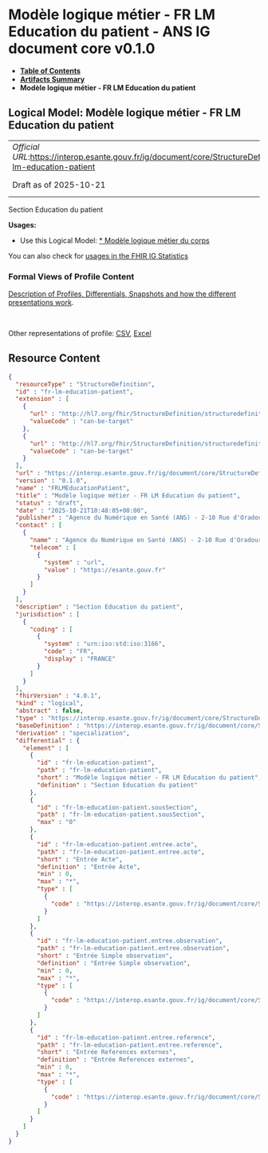 # Modèle logique métier - FR LM Education du patient - ANS IG document core v0.1.0

* [**Table of Contents**](toc.md)
* [**Artifacts Summary**](artifacts.md)
* **Modèle logique métier - FR LM Education du patient**

## Logical Model: Modèle logique métier - FR LM Education du patient 

| | |
| :--- | :--- |
| *Official URL*:https://interop.esante.gouv.fr/ig/document/core/StructureDefinition/fr-lm-education-patient | *Version*:0.1.0 |
| Draft as of 2025-10-21 | *Computable Name*:FRLMEducationPatient |

 
Section Education du patient 

**Usages:**

* Use this Logical Model: [* Modèle logique métier du corps](StructureDefinition-fr-lm-corps-document.md)

You can also check for [usages in the FHIR IG Statistics](https://packages2.fhir.org/xig/ans.document.fr.core|current/StructureDefinition/fr-lm-education-patient)

### Formal Views of Profile Content

 [Description of Profiles, Differentials, Snapshots and how the different presentations work](http://build.fhir.org/ig/FHIR/ig-guidance/readingIgs.html#structure-definitions). 

 

Other representations of profile: [CSV](StructureDefinition-fr-lm-education-patient.csv), [Excel](StructureDefinition-fr-lm-education-patient.xlsx) 



## Resource Content

```json
{
  "resourceType" : "StructureDefinition",
  "id" : "fr-lm-education-patient",
  "extension" : [
    {
      "url" : "http://hl7.org/fhir/StructureDefinition/structuredefinition-type-characteristics",
      "valueCode" : "can-be-target"
    },
    {
      "url" : "http://hl7.org/fhir/StructureDefinition/structuredefinition-type-characteristics",
      "valueCode" : "can-be-target"
    }
  ],
  "url" : "https://interop.esante.gouv.fr/ig/document/core/StructureDefinition/fr-lm-education-patient",
  "version" : "0.1.0",
  "name" : "FRLMEducationPatient",
  "title" : "Modèle logique métier - FR LM Education du patient",
  "status" : "draft",
  "date" : "2025-10-21T10:48:05+00:00",
  "publisher" : "Agence du Numérique en Santé (ANS) - 2-10 Rue d'Oradour-sur-Glane, 75015 Paris",
  "contact" : [
    {
      "name" : "Agence du Numérique en Santé (ANS) - 2-10 Rue d'Oradour-sur-Glane, 75015 Paris",
      "telecom" : [
        {
          "system" : "url",
          "value" : "https://esante.gouv.fr"
        }
      ]
    }
  ],
  "description" : "Section Education du patient",
  "jurisdiction" : [
    {
      "coding" : [
        {
          "system" : "urn:iso:std:iso:3166",
          "code" : "FR",
          "display" : "FRANCE"
        }
      ]
    }
  ],
  "fhirVersion" : "4.0.1",
  "kind" : "logical",
  "abstract" : false,
  "type" : "https://interop.esante.gouv.fr/ig/document/core/StructureDefinition/fr-lm-education-patient",
  "baseDefinition" : "https://interop.esante.gouv.fr/ig/document/core/StructureDefinition/fr-lm-section",
  "derivation" : "specialization",
  "differential" : {
    "element" : [
      {
        "id" : "fr-lm-education-patient",
        "path" : "fr-lm-education-patient",
        "short" : "Modèle logique métier - FR LM Education du patient",
        "definition" : "Section Education du patient"
      },
      {
        "id" : "fr-lm-education-patient.sousSection",
        "path" : "fr-lm-education-patient.sousSection",
        "max" : "0"
      },
      {
        "id" : "fr-lm-education-patient.entree.acte",
        "path" : "fr-lm-education-patient.entree.acte",
        "short" : "Entrée Acte",
        "definition" : "Entrée Acte",
        "min" : 0,
        "max" : "*",
        "type" : [
          {
            "code" : "https://interop.esante.gouv.fr/ig/document/core/StructureDefinition/fr-lm-acte"
          }
        ]
      },
      {
        "id" : "fr-lm-education-patient.entree.observation",
        "path" : "fr-lm-education-patient.entree.observation",
        "short" : "Entrée Simple observation",
        "definition" : "Entrée Simple observation",
        "min" : 0,
        "max" : "*",
        "type" : [
          {
            "code" : "https://interop.esante.gouv.fr/ig/document/core/StructureDefinition/fr-lm-observation"
          }
        ]
      },
      {
        "id" : "fr-lm-education-patient.entree.reference",
        "path" : "fr-lm-education-patient.entree.reference",
        "short" : "Entrée References externes",
        "definition" : "Entrée References externes",
        "min" : 0,
        "max" : "*",
        "type" : [
          {
            "code" : "https://interop.esante.gouv.fr/ig/document/core/StructureDefinition/fr-lm-references-externes"
          }
        ]
      }
    ]
  }
}

```
